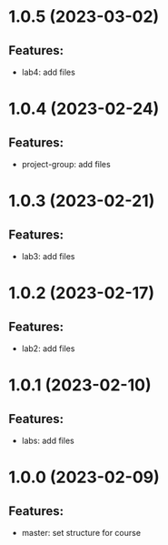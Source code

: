 # 1.0.5 (2023-03-02)
## Features:
- lab4: add files

# 1.0.4 (2023-02-24)
## Features: 
- project-group: add files

# 1.0.3 (2023-02-21)
## Features: 
- lab3: add files

# 1.0.2 (2023-02-17)
## Features: 
- lab2: add files

# 1.0.1 (2023-02-10)
## Features: 
- labs: add files

# 1.0.0 (2023-02-09)
## Features: 
- master: set structure for course
